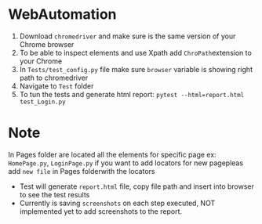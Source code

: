 # WebAutomation

1. Download ```chromedriver``` and make sure is the same version of your Chrome browser
2. To be able to inspect elements and use Xpath add ```ChroPath```extension to your Chrome
3. In `Tests/test_config.py` file make sure ```browser``` variable is showing right path to chromedriver
4. Navigate to ```Test``` folder
5. To tun the tests and generate html report:
```pytest --html=report.html test_Login.py ```
# Note
In Pages folder are  located all the elements for specific page ex:
```HomePage.py```, ```LoginPage.py``` if you want to add locators for new pagepleas add ```new file```
in Pages folderwith the locators

- Test will generate ```report.html``` file, copy file path and insert into browser to see the test 
results
- Currently is saving ```screenshots``` on each step executed, NOT implemented yet to add screenshots 
to the report.